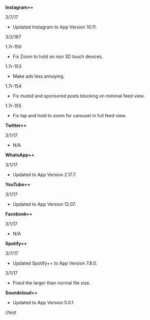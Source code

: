 
**Instagram++**

3/7/17

 - Updated Instagram to App Version 10.11.


3/2/187

1.7r-150
  - Fix Zoom to hold on non 3D touch devices.

1.7r-153
  - Make ads less annoying.

1.7r-154
  - Fix muted and sponsored posts blocking on minimal feed view.

1.7r-155
  - Fix tap and hold to zoom for carousel in full feed view.





**Twitter++**

3/1/17
- N/A


**WhatsApp++**

3/1/17
- Updated to App Version 2.17.7.


**YouTube++**

3/1/17
 - Updated to App Version 12.07.

**Facebook++**

3/1/17
- N/A

**Spotify++**

3/7/17
  - Updated Spotify++ to App Version 7.8.0.

3/1/17
 - Fixed the larger than normal file size.


**Soundcloud++**

 - Updated to App Version 5.0.1

//test
